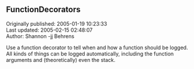 ## FunctionDecorators  
Originally published: 2005-01-19 10:23:33  
Last updated: 2005-02-15 02:48:07  
Author: Shannon -jj Behrens  
  
Use a function decorator to tell when and how a function should be
logged.  All kinds of things can be logged automatically, including the
function arguments and (theoretically) even the stack.